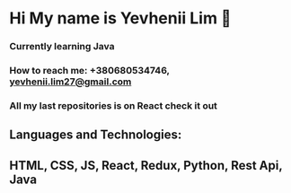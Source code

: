 # Hi My name is **Yevhenii Lim** 👋
### Currently learning Java
### How to reach me: +380680534746, yevhenii.lim27@gmail.com
### All my last repositories is on React check it out
## Languages and Technologies: 
## HTML, CSS, JS, React, Redux, Python, Rest Api, Java
<!--
**Yevjenii-Lim/Yevjenii-Lim** is a ✨ _special_ ✨ repository because its `README.md` (this file) appears on your GitHub profile.
![HTML](https://img.shields.io/badge<HTml><black>)
Here are some ideas to get you started:

- 🔭 I’m currently working on ...
- 🌱 I’m currently learning ...
- 👯 I’m looking to collaborate on ...
- 🤔 I’m looking for help with ...
- 💬 Ask me about ...
- 📫 How to reach me: ...
- 😄 Pronouns: ...
- ⚡ Fun fact: ...
-->
